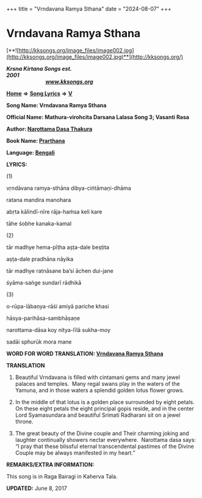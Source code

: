 +++
title = "Vrndavana Ramya Sthana"
date = "2024-08-07"
+++

# Vrndavana Ramya Sthana
[**![http://kksongs.org/image_files/image002.jpg](http://kksongs.org/image_files/image002.jpg)**](http://kksongs.org/)

**_Krsna Kirtana Songs est. 2001_**                                                                                                                                                 **_www.kksongs.org_**

[**Home**](http://kksongs.org/) **⇒** [**Song Lyrics**](http://kksongs.org/lyrics.html) **⇒** [**V**](http://kksongs.org/songs/song_v.html)

**Song Name: Vrndavana Ramya Sthana**

**Official Name: Mathura-virohcita Darsana Lalasa Song 3; Vasanti Rasa**

**Author: [Narottama Dasa Thakura](http://kksongs.org/authors/list/narottama.html)**

**Book Name: [Prarthana](http://kksongs.org/authors/literature/prarthana.html)**

**Language: [Bengali](http://kksongs.org/language/list/bengali.html)**

**LYRICS:**

(1)

vṛndāvana ramya-sthāna dibya-cińtāmaṇi-dhāma

ratana mandira manohara

abṛta kālindī-nīre rāja-haḿsa keli kare

tāhe śobhe kanaka-kamal

(2) 

tār madhye hema-pīṭha aṣṭa-dale beṣṭita

aṣṭa-dale pradhāna nāyika

tār madhye ratnāsane ba’si āchen dui-jane

śyāma-sańge sundarī rādhikā

(3)

o-rūpa-lābaṇya-rāśi amiyā pariche khasi

hāsya-parihāsa-sambhāṣaṇe

narottama-dāsa koy nitya-līlā sukha-moy

sadāi sphurūk mora mane

**WORD FOR WORD TRANSLATION: [Vrndavana Ramya Sthana](http://kksongs.org/synonym/v/vrndavanaramyasthana.html)**

**TRANSLATION**

1) Beautiful Vrndavana is filled with cintamani gems and many jewel palaces and temples.  Many regal swans play in the waters of the Yamuna, and in those waters a splendid golden lotus flower grows.

2) In the middle of that lotus is a golden place surrounded by eight petals.  On these eight petals the eight principal gopis reside, and in the center Lord Syamasundara and beautiful Srimati Radharani sit on a jewel throne.

3) The great beauty of the Divine couple and Their charming joking and laughter continually showers nectar everywhere.  Narottama dasa says: “I pray that these blissful eternal transcendental pastimes of the Divine Couple may be always manifested in my heart.”

**REMARKS/EXTRA INFORMATION:**

This song is in Raga Bairagi in Kaherva Tala.

**UPDATED:** June 8, 2017